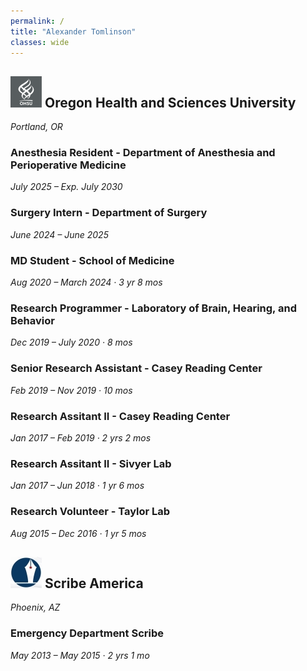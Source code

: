 ```yaml
---
permalink: /
title: "Alexander Tomlinson"
classes: wide
---
```


## ![OHSU logo](/assets/images/ohsu_logo.png) Oregon Health and Sciences University
*Portland, OR*

### Anesthesia Resident - Department of Anesthesia and Perioperative Medicine
*July 2025 – Exp. July 2030* 

### Surgery Intern - Department of Surgery
*June 2024 – June 2025* 

### MD Student - School of Medicine
*Aug 2020 – March 2024 · 3 yr 8 mos* 

### Research Programmer - Laboratory of Brain, Hearing, and Behavior
*Dec 2019 – July 2020 · 8 mos* 

### Senior Research Assistant - Casey Reading Center
*Feb 2019 – Nov 2019 · 10 mos* 

### Research Assitant II - Casey Reading Center
*Jan 2017 – Feb 2019 · 2 yrs 2 mos* 

### Research Assitant II - Sivyer Lab
*Jan 2017 – Jun 2018 · 1 yr 6 mos* 

### Research Volunteer - Taylor Lab
*Aug 2015 – Dec 2016 · 1 yr 5 mos* 

## ![Scribe America logo](/assets/images/sa_logo.jpg) Scribe America
*Phoenix, AZ*

### Emergency Department Scribe
*May 2013 – May 2015 · 2 yrs 1 mo* 
